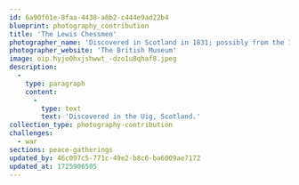 ```yaml
---
id: 6a90f61e-8faa-4438-a8b2-c444e9ad22b4
blueprint: photography_contribution
title: 'The Lewis Chessmen'
photographer_name: 'Discovered in Scotland in 1831; possibly from the 12th century'
photographer_website: 'The British Museum'
image: oip.hyjo0hxjshwwt_-dzo1u8qhaf8.jpeg
description:
  -
    type: paragraph
    content:
      -
        type: text
        text: 'Discovered in the Uig, Scotland.'
collection_type: photography-contribution
challenges:
  - war
sections: peace-gatherings
updated_by: 46c097c5-771c-49e2-b8c6-ba6009ae7172
updated_at: 1725906505
---
```

